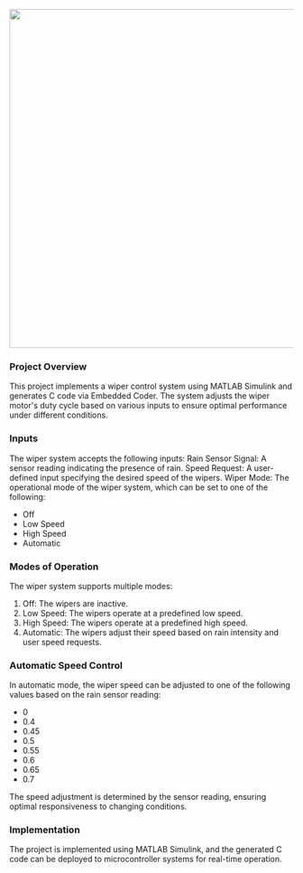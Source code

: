 <img height="600" width="1200" src="https://github.com/user-attachments/assets/acd37cb4-7a9d-4200-88f2-b36785f813a2"></img>

### Project Overview
This project implements a wiper control system using MATLAB Simulink and generates C code via Embedded Coder. The system adjusts the wiper motor's duty cycle based on various inputs to ensure optimal performance under different conditions.

### Inputs
The wiper system accepts the following inputs:
Rain Sensor Signal: A sensor reading indicating the presence of rain.
Speed Request: A user-defined input specifying the desired speed of the wipers.
Wiper Mode: The operational mode of the wiper system, which can be set to one of the following:
- Off
- Low Speed
- High Speed
- Automatic

### Modes of Operation
The wiper system supports multiple modes:
1. Off: The wipers are inactive.
2. Low Speed: The wipers operate at a predefined low speed.
3. High Speed: The wipers operate at a predefined high speed.
4. Automatic: The wipers adjust their speed based on rain intensity and user speed requests.

### Automatic Speed Control
In automatic mode, the wiper speed can be adjusted to one of the following values based on the rain sensor reading:
- 0
- 0.4
- 0.45
- 0.5
- 0.55
- 0.6
- 0.65
- 0.7

The speed adjustment is determined by the sensor reading, ensuring optimal responsiveness to changing conditions.

### Implementation
The project is implemented using MATLAB Simulink, and the generated C code can be deployed to microcontroller systems for real-time operation.


